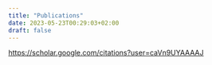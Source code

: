 ```yaml
---
title: "Publications"
date: 2023-05-23T00:29:03+02:00
draft: false
---
```


https://scholar.google.com/citations?user=caVn9UYAAAAJ